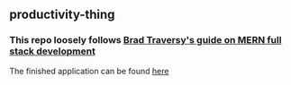 ## productivity-thing

### This repo loosely follows [Brad Traversy's guide on MERN full stack development](https://www.youtube.com/playlist?list=PLillGF-RfqbbiTGgA77tGO426V3hRF9iE)

The finished application can be found [here](https://morning-hollows-67096.herokuapp.com/)
